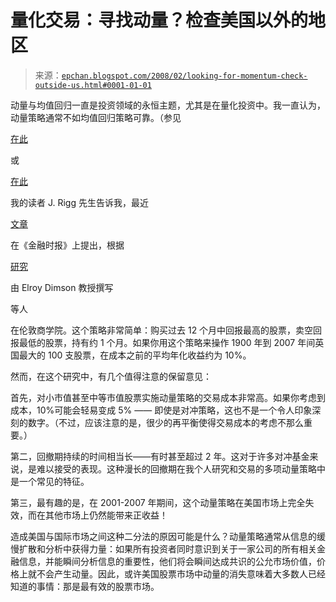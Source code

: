 <!--yml

分类：未分类

日期：2024-05-12 19:21:14

-->

# 量化交易：寻找动量？检查美国以外的地区

> 来源：[`epchan.blogspot.com/2008/02/looking-for-momentum-check-outside-us.html#0001-01-01`](http://epchan.blogspot.com/2008/02/looking-for-momentum-check-outside-us.html#0001-01-01)

动量与均值回归一直是投资领域的永恒主题，尤其是在量化投资中。我一直认为，动量策略通常不如均值回归策略可靠。（参见

[在此](http://epchan.blogspot.com/2008/01/are-quant-strategies-in-trouble-yet.html)

或

[在此](http://epchan.blogspot.com/2007/08/perils-of-momentum-strategies.html)

我的读者 J. Rigg 先生告诉我，最近

[文章](http://www.ft.com/cms/s/0/5a9bada2-dbf5-11dc-bc82-0000779fd2ac.html)

在《金融时报》上提出，根据

[研究](http://www.london.edu/assets/documents/786_GIRY2008Synopsis.pdf)

由 Elroy Dimson 教授撰写

等人

在伦敦商学院。这个策略非常简单：购买过去 12 个月中回报最高的股票，卖空回报最低的股票，持有约 1 个月。如果你用这个策略来操作 1900 年到 2007 年间英国最大的 100 支股票，在成本之前的平均年化收益约为 10%。

然而，在这个研究中，有几个值得注意的保留意见：

首先，对小市值甚至中等市值股票实施动量策略的交易成本非常高。如果你考虑到成本，10%可能会轻易变成 5% —— 即使是对冲策略，这也不是一个令人印象深刻的数字。（不过，应该注意的是，很少的再平衡使得交易成本的考虑不那么重要。）

第二，回撤期持续的时间相当长——有时甚至超过 2 年。这对于许多对冲基金来说，是难以接受的表现。这种漫长的回撤期在我个人研究和交易的多项动量策略中是一个常见的特征。

第三，最有趣的是，在 2001-2007 年期间，这个动量策略在美国市场上完全失效，而在其他市场上仍然能带来正收益！

造成美国与国际市场之间这种二分法的原因可能是什么？动量策略通常从信息的缓慢扩散和分析中获得力量：如果所有投资者同时意识到关于一家公司的所有相关金融信息，并能瞬间分析信息的重要性，他们将会瞬间达成共识的公允市场价值，价格上就不会产生动量。因此，或许美国股票市场中动量的消失意味着大多数人已经知道的事情：那是最有效的股票市场。
